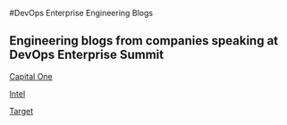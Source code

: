 #DevOps Enterprise Engineering Blogs

## Engineering blogs from companies speaking at DevOps Enterprise Summit 

[Capital One](http://www.capitalone.io/)

[Intel](https://software.intel.com/en-us/blogs/)

[Target](https://pulse.target.com/category/technology-2/)

